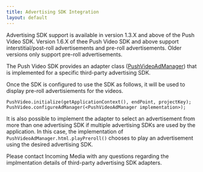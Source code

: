 ```yaml
---
title: Advertising SDK Integration
layout: default 
---
```


Advertising SDK support is available in version 1.3.X and above of the Push Video SDK. Version 1.6.X of thee Push Video SDK and above support interstitial/post-roll advertisements and pre-roll advertisements. Older versions only support pre-roll advertisements.

The Push Video SDK provides an adapter class ([PushVideoAdManager](http://incoming-inc.github.io/android-template-app/apidocs-1.4/com/incoming/pvnsdk/PushVideoAdManager.html)) that is implemented for a specific third-party advertising SDK. 

Once the SDK is configured to use the SDK as follows, it will be used to display pre-roll advertisiements for the videos.

    PushVideo.initialize(getApplicationContext(), endPoint, projectKey);
    PushVideo.configureAdManager(<PushVideoAdManager implementation>);

It is also possible to implement the adapter to select an advertisement from more than one advertising SDK if multiple advertising SDKs are used by the application. In this case, the implementation of 
`PushVideoAdManager.html.playPreroll()` chooses to play an advertisement using the desired advertising SDK.


Please contact Incoming Media with any questions regarding the implmentation details of third-party advertising SDK adapters.



